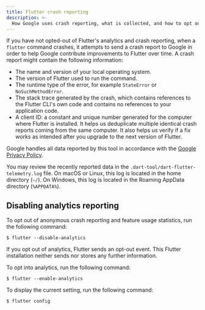 ```yaml
---
title: Flutter crash reporting
description: >-
  How Google uses crash reporting, what is collected, and how to opt out.
---
```


If you have not opted-out of Flutter's analytics and crash reporting,
when a `flutter` command crashes,
it attempts to send a crash report to Google in order to
help Google contribute improvements to Flutter over time.
A crash report might contain the following information:

* The name and version of your local operating system.
* The version of Flutter used to run the command.
* The runtime type of the error, for example
  `StateError` or `NoSuchMethodError`.
* The stack trace generated by the crash, which contains references to
  the Flutter CLI's own code and contains no references to
  your application code.
* A client ID: a constant and unique number generated for
  the computer where Flutter is installed.
  It helps us deduplicate multiple identical crash
  reports coming from the same computer.
  It also helps us verify if a fix works as intended after
  you upgrade to the next version of Flutter.

Google handles all data reported by this tool in accordance with the
[Google Privacy Policy][].

You may review the recently reported data in the
`.dart-tool/dart-flutter-telemetry.log` file.
On macOS or Linux, this log is located in the home directory (`~/`).
On Windows, this log is located in the Roaming AppData directory (`%APPDATA%`).

## Disabling analytics reporting

To opt out of anonymous crash reporting and feature
usage statistics, run the following command:

```console
$ flutter --disable-analytics
```

If you opt out of analytics, Flutter sends an opt-out event.
This Flutter installation neither sends nor stores any further information.

To opt into analytics, run the following command:

```console
$ flutter --enable-analytics
```

To display the current setting, run the following command:

```console
$ flutter config
```

[Google Privacy Policy]: https://policies.google.com/privacy
